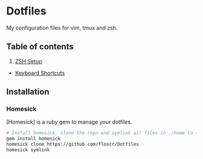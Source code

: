 Dotfiles
========

My configuration files for vim, tmux and zsh.

## Table of contents

1. [ZSH Setup](./files/documents/zsh-setup.md)
  + [Keyboard Shortcuts](./files/documents/zsh-setup.md#keyboard-shortcuts)

## Installation

### Homesick

[Homesick] is a ruby gem to manage your dotfiles.
```bash
# Install homesick, clone the repo and symlink all files in ./home to ~
gem install homesick
homesick clone https://github.com/floscr/Dotfiles
homesick symlink
```

